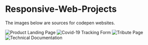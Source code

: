 # Responsive-Web-Projects

The images below are sources for codepen websites.

![Product Landing Page](https://user-images.githubusercontent.com/75184965/103586692-76344800-4e9a-11eb-829c-d894dc389e9c.PNG)
![Covid-19 Tracking Form](https://user-images.githubusercontent.com/75184965/103587023-30c44a80-4e9b-11eb-9ce7-2bfb8470cc2b.PNG)
![Tribute Page](https://user-images.githubusercontent.com/75184965/103587396-058e2b00-4e9c-11eb-87a2-75989f5572e0.PNG)
![Technical Documentation](https://user-images.githubusercontent.com/75184965/103587406-0921b200-4e9c-11eb-8fc3-70bedee06a02.PNG)

